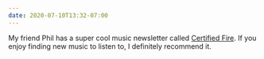 ```yaml
---
date: 2020-07-10T13:32-07:00
---
```


My friend Phil has a super cool music newsletter called [Certified Fire](https://certifiedfire.club/). If you enjoy finding new music to listen to, I definitely recommend it.
